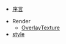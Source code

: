 - [序言](README.md)

[//]: # (- 准备工作)

[//]: # (  - [核实]&#40;begin/check.md&#41;)

[//]: # (  - [kt简介]&#40;begin/kt.md&#41;)

[//]: # (- opengl)

[//]: # (  - [开端]&#40;opengl/preparation.md&#41;)

[//]: # (  - [初试]&#40;opengl/init.md&#41;)

[//]: # (  - [立即模式]&#40;opengl/explainImmediateMode.md&#41;)

[//]: # (  - [核心模式]&#40;opengl/IntroCoreProfile.md&#41;)

[//]: # (  - [内存]&#40;opengl/memory.md&#41;)

[//]: # (  - [重写三角形]&#40;opengl/triangle.md&#41;)
- Render
  - [OverlayTexture](render/overlayTexture.md)
- [style](style.md)